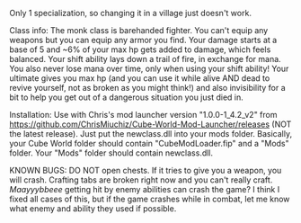 Only 1 specialization, so changing it in a village just doesn't work. 

Class info: 
The monk class is barehanded fighter. You can't equip any weapons but you can equip any armor you find. Your damage starts at a base of 5 and ~6% of your max hp gets added to damage, which feels balanced. Your shift ability lays down a trail of fire, in exchange for mana. You also never lose mana over time, only when using your shift ability! Your ultimate gives you max hp (and you can use it while alive AND dead to revive yourself, not as broken as you might think!) and also invisibility for a bit to help you get out of a dangerous situation you just died in.

Installation:
Use with Chris's mod launcher version "1.0.0-1_4.2_v2" from https://github.com/ChrisMiuchiz/Cube-World-Mod-Launcher/releases (NOT the latest release). Just put the newclass.dll into your mods folder. Basically, your Cube World folder should contain "CubeModLoader.fip" and a "Mods" folder. Your "Mods" folder should contain newclass.dll. 

KNOWN BUGS:
DO NOT open chests. If it tries to give you a weapon, you will crash. 
Crafting tabs are broken right now and you can't really craft.
*Maayyybbeee* getting hit by enemy abilities can crash the game? I think I fixed all cases of this, but if the game crashes while in combat, let me know what enemy and ability they used if possible.
